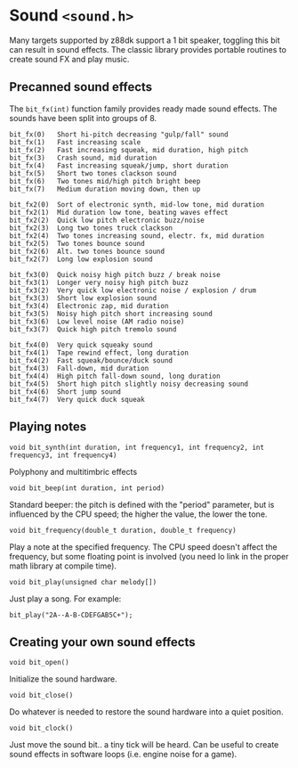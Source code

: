 # Sound `<sound.h>`

Many targets supported by z88dk support a 1 bit speaker, toggling this bit can result in sound effects. The classic library provides portable routines to create sound FX and play music.



## Precanned sound effects

The `bit_fx(int)` function family provides ready made sound effects. The sounds have been split into groups of 8.

```
bit_fx(0)	Short hi-pitch decreasing "gulp/fall" sound
bit_fx(1)	Fast increasing scale
bit_fx(2)	Fast increasing squeak, mid duration, high pitch
bit_fx(3)	Crash sound, mid duration
bit_fx(4)	Fast increasing squeak/jump, short duration
bit_fx(5)	Short two tones clackson sound
bit_fx(6)	Two tones mid/high pitch bright beep
bit_fx(7)	Medium duration moving down, then up

bit_fx2(0)	Sort of electronic synth, mid-low tone, mid duration
bit_fx2(1)	Mid duration low tone, beating waves effect
bit_fx2(2)	Quick low pitch electronic buzz/noise
bit_fx2(3)	Long two tones truck clackson
bit_fx2(4)	Two tones increasing sound, electr. fx, mid duration
bit_fx2(5)	Two tones bounce sound
bit_fx2(6)	Alt. two tones bounce sound
bit_fx2(7)	Long low explosion sound

bit_fx3(0)	Quick noisy high pitch buzz / break noise
bit_fx3(1)	Longer very noisy high pitch buzz
bit_fx3(2)	Very quick low electronic noise / explosion / drum
bit_fx3(3)	Short low explosion sound
bit_fx3(4)	Electronic zap, mid duration
bit_fx3(5)	Noisy high pitch short increasing sound
bit_fx3(6)	Low level noise (AM radio noise)
bit_fx3(7)	Quick high pitch tremolo sound

bit_fx4(0)	Very quick squeaky sound
bit_fx4(1)	Tape rewind effect, long duration
bit_fx4(2)	Fast squeak/bounce/duck sound
bit_fx4(3)	Fall-down, mid duration
bit_fx4(4)	High pitch fall-down sound, long duration
bit_fx4(5)	Short high pitch slightly noisy decreasing sound
bit_fx4(6)	Short jump sound
bit_fx4(7)	Very quick duck squeak
```

## Playing notes



`void bit_synth(int duration, int frequency1, int frequency2, int frequency3, int frequency4)`

Polyphony and multitimbric effects

`void bit_beep(int duration, int period)`

Standard beeper: the pitch is defined with the "period" parameter, but is influenced by the CPU speed; the higher the value, the lower the tone.



`void bit_frequency(double_t duration, double_t frequency)`

Play a note at the specified frequency. The CPU speed doesn't affect the frequency, but some floating point is involved (you need lo link in the proper math library at compile time).

`void bit_play(unsigned char melody[])`

Just play a song. For example:

```
bit_play("2A--A-B-CDEFGAB5C+");
```

## Creating your own sound effects

`void bit_open()`

Initialize the sound hardware.

`void bit_close()`

Do whatever is needed to restore the sound hardware into a quiet position.

`void bit_clock()`

Just move the sound bit.. a tiny tick will be heard. Can be useful to create sound effects in software loops (i.e. engine noise for a game).